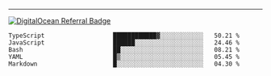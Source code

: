 ---
[![DigitalOcean Referral Badge](https://web-platforms.sfo2.digitaloceanspaces.com/WWW/Badge%203.svg)](https://www.digitalocean.com/?refcode=37fa54d82492&utm_campaign=Referral_Invite&utm_medium=Referral_Program&utm_source=badge)

<!--START_SECTION:waka-->

```text
TypeScript                   ████████████▓░░░░░░░░░░░░   50.21 %
JavaScript                   ██████░░░░░░░░░░░░░░░░░░░   24.46 %
Bash                         ██░░░░░░░░░░░░░░░░░░░░░░░   08.21 %
YAML                         █▒░░░░░░░░░░░░░░░░░░░░░░░   05.45 %
Markdown                     █░░░░░░░░░░░░░░░░░░░░░░░░   04.30 %
```

<!--END_SECTION:waka-->


[linkedin]: https://www.linkedin.com/in/mohamed-elh/

